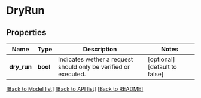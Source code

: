 # DryRun

## Properties
Name | Type | Description | Notes
------------ | ------------- | ------------- | -------------
**dry_run** | **bool** | Indicates wether a request should only be verified or executed. | [optional] [default to false]

[[Back to Model list]](../README.md#documentation-for-models) [[Back to API list]](../README.md#documentation-for-api-endpoints) [[Back to README]](../README.md)


